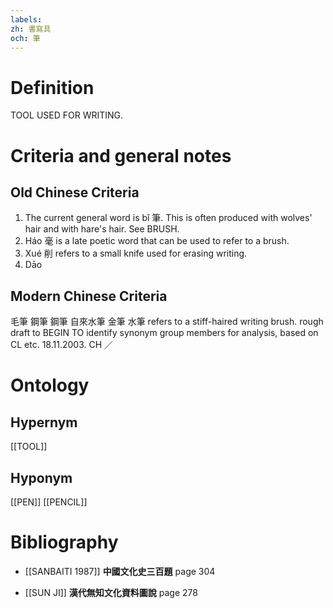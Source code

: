 ```yaml
---
labels: 
zh: 書寫具
och: 筆
---
```


# Definition
TOOL USED FOR WRITING.
# Criteria and general notes
## Old Chinese Criteria
1. The current general word is bǐ 筆. This is often produced with wolves' hair and with hare's hair. See BRUSH.
2. Háo 毫 is a late poetic word that can be used to refer to a brush.
3. Xué 削 refers to a small knife used for erasing writing.
4. Dāo
## Modern Chinese Criteria
毛筆
鋼筆
鋼筆
自來水筆
金筆
水筆 refers to a stiff-haired writing brush.
rough draft to BEGIN TO identify synonym group members for analysis, based on CL etc. 18.11.2003. CH ／
# Ontology

## Hypernym
[[TOOL]]
## Hyponym
[[PEN]]
[[PENCIL]]
# Bibliography
- [[SANBAITI 1987]]
**中國文化史三百題** page 304

- [[SUN JI]]
**漢代無知文化資料圖說** page 278
